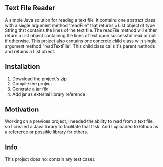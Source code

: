 <h2>Text File Reader</h2>
A simple Java solution for reading a text file. It contains one abstract class with a single argument method "readFile" that returns a List object of type String that contains the lines of the text file.  The readFile method will either return a List object containing the lines of text upon successful read or null if otherwise. This project also contains one concrete child class with single argument method "readTextFile". This child class calls it's parent methods and returns a List object.

<h2>Installation</h2>
<ol>
  <li>Download the project's zip</li>
  <li>Compile the project</li>
  <li>Generate a jar file</li>
  <li>Add jar as external library reference</li>
</ol>

<h2>Motivation</h2>
Working on a previous project, I needed the ability to read from a text file, so I created a Java library to facilitate that task. And I uploaded to Github as a reference or possible library for others.

<h2>Info</h2>
This project does not contain any test cases.

